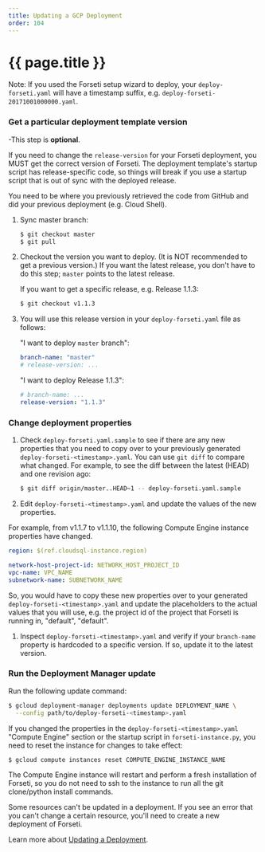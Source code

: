```yaml
---
title: Updating a GCP Deployment
order: 104
---
```

#  {{ page.title }}

Note: If you used the Forseti setup wizard to deploy, your `deploy-forseti.yaml` 
will have a timestamp suffix, e.g. `deploy-forseti-20171001000000.yaml`.

### Get a particular deployment template version
-This step is **optional**.

If you need to change the `release-version` for your Forseti deployment, you MUST 
get the correct version of Forseti. The deployment template's startup 
script has release-specific code, so things will break if you use a startup script that 
is out of sync with the deployed release.

You need to be where you previously retrieved the code from GitHub
and did your previous deployment (e.g. Cloud Shell).

1. Sync master branch:

   ```bash
   $ git checkout master
   $ git pull
   ```

2. Checkout the version you want to deploy. (It is NOT recommended to get a previous 
   version.) If you want the latest release, you don't have to do this step; `master` 
   points to the latest release.
   
   If you want to get a specific release, e.g. Release 1.1.3:
   
   ```bash
   $ git checkout v1.1.3
   ```

3. You will use this release version in your `deploy-forseti.yaml` file as follows:

   "I want to deploy `master` branch":
   
   ```yaml
   branch-name: "master"
   # release-version: ...
   ```
   
   "I want to deploy Release 1.1.3":
   
   ```yaml
   # branch-name: ...
   release-version: "1.1.3"
   ```

### Change deployment properties
1. Check `deploy-forseti.yaml.sample` to see if there are any new properties 
   that you need to copy over to your previously generated 
   `deploy-forseti-<timestamp>.yaml`. You can use `git diff` to compare what 
   changed. For example, to see the diff between the latest (HEAD) and one revision ago:

   ```bash
   $ git diff origin/master..HEAD~1 -- deploy-forseti.yaml.sample
   ```

1. Edit `deploy-forseti-<timestamp>.yaml` and update the values of the new properties.

For example, from v1.1.7 to v1.1.10, the following Compute Engine instance 
properties have changed.

   ```yaml
   region: $(ref.cloudsql-instance.region)

   network-host-project-id: NETWORK_HOST_PROJECT_ID
   vpc-name: VPC_NAME
   subnetwork-name: SUBNETWORK_NAME
   ```
So, you would have to copy these new properties over to your generated
`deploy-forseti-<timestamp>.yaml` and update the placeholders to the actual 
values that you will use, e.g. the project id of the project that Forseti is 
running in, "default", "default".

1. Inspect `deploy-forseti-<timestamp>.yaml` and verify if your ```branch-name``` 
   property is hardcoded to a specific version.  If so, update it to the latest 
   version.
   
### Run the Deployment Manager update
Run the following update command:

```bash
$ gcloud deployment-manager deployments update DEPLOYMENT_NAME \
  --config path/to/deploy-forseti-<timestamp>.yaml
```

If you changed the properties in the `deploy-forseti-<timestamp>.yaml` "Compute Engine" 
section or the startup script in `forseti-instance.py`, you need to reset 
the instance for changes to take effect:

  ```bash
  $ gcloud compute instances reset COMPUTE_ENGINE_INSTANCE_NAME
  ```

The Compute Engine instance will restart and perform a fresh installation of Forseti, so you do 
not need to ssh to the instance to run all the git clone/python install commands.

Some resources can't be updated in a deployment. If you see an error that you can't 
change a certain resource, you'll need to create a new deployment of Forseti.

Learn more about [Updating a Deployment](https://cloud.google.com/deployment-manager/docs/deployments/updating-deployments).
